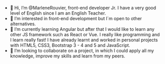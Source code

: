 - 👋 Hi, I’m @MarleneRouvier, front-end developer Jr. I have a very good level of English since I am an English Teacher.
- 👀 I’m interested in front-end development but I´m open to other alternatives.
- 🌱 I’m currently learning Angular but after that I would like to learn any other JS framework such as React or Vue. I really like programming and I learn really fast! I have already learnt and worked in personal projects with HTML5, CSS3, Bootstrap 3 - 4 and 5 and JavaScript.
- 💞️ I’m looking to collaborate on a project, in which I could apply all my knowledge, improve my skills and learn from my peers. 


<!---
MarleneRouvier/MarleneRouvier is a ✨ special ✨ repository because its `README.md` (this file) appears on your GitHub profile.
You can click the Preview link to take a look at your changes.
--->

